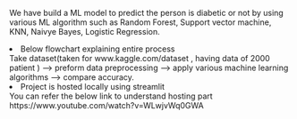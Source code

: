 We have build a ML model to predict the person is diabetic or not by using various ML algorithm such as Random Forest, Support vector machine, KNN, Naivye Bayes, Logistic Regression.

<li> Below flowchart explaining entire process </li>
Take dataset(taken for www.kaggle.com/dataset , having data of 2000 patient ) --> preform data preprocessing --> apply various machine learning algorithms --> compare accuracy. 


<li> Project is hosted locally using streamlit </li>
You can refer the below link to understand hosting part
https://www.youtube.com/watch?v=WLwjvWq0GWA

